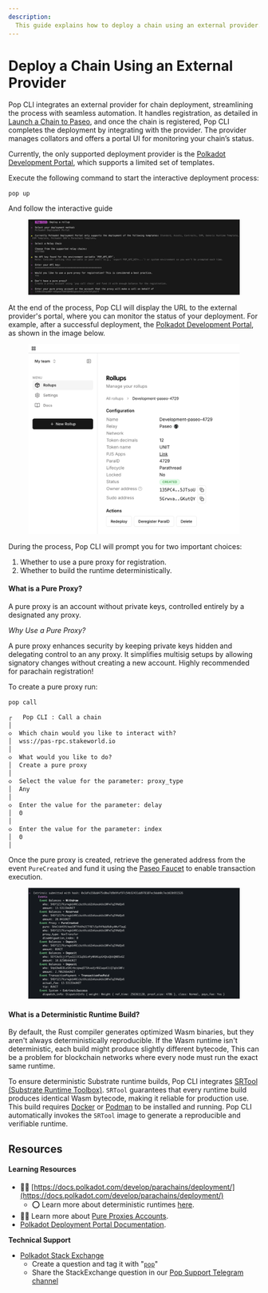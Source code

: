 ```yaml
---
description:
  This guide explains how to deploy a chain using an external provider.
---
```


# Deploy a Chain Using an External Provider

Pop CLI integrates an external provider for chain deployment, streamlining the process with seamless automation. It handles registration, as detailed in [Launch a Chain to Paseo](./launch-a-chain-to-paseo.md), and once the chain is registered, Pop CLI completes the deployment by integrating with the provider. The provider manages collators and offers a portal UI for monitoring your chain’s status.

Currently, the only supported deployment provider is the [Polkadot Development Portal](https://www.deploypolkadot.xyz/), which supports a limited set of templates.

Execute the following command to start the interactive deployment process:
```shell
pop up
```
And follow the interactive guide 

<figure><img src="../../.gitbook/assets/pdpflow.png" alt="pop up"><figcaption><p></p></figcaption></figure>

At the end of the process, Pop CLI will display the URL to the external provider's portal, where you can monitor the status of your deployment. For example, after a successful deployment, the [Polkadot Development Portal](https://www.deploypolkadot.xyz/), as shown in the image below.

<figure><img src="../../.gitbook/assets/pdpui.png" alt="polkadot development portal"><figcaption><p></p></figcaption></figure>

During the process, Pop CLI will prompt you for two important choices:

1. Whether to use a pure proxy for registration.
2. Whether to build the runtime deterministically.

#### What is a Pure Proxy?
A pure proxy is an account without private keys, controlled entirely by a designated any proxy.

*Why Use a Pure Proxy?*

A pure proxy enhances security by keeping private keys hidden and delegating control to an any proxy. It simplifies multisig setups by allowing signatory changes without creating a new account. Highly recommended for parachain registration!

To create a pure proxy run:
```shell
pop call
```

```
┌   Pop CLI : Call a chain
│
◇  Which chain would you like to interact with?
│  wss://pas-rpc.stakeworld.io
│
◇  What would you like to do?
│  Create a pure proxy 
│
◇  Select the value for the parameter: proxy_type
│  Any 
│
◇  Enter the value for the parameter: delay
│  0
│
◇  Enter the value for the parameter: index
│  0
│
```

Once the pure proxy is created, retrieve the generated address from the event `PureCreated` and fund it using the [Paseo Faucet](https://faucet.polkadot.io/) to enable transaction execution.

<figure><img src="../../.gitbook/assets/eventspureproxy.png" alt="pop up"><figcaption><p></p></figcaption></figure>

#### What is a Deterministic Runtime Build?
By default, the Rust compiler generates optimized Wasm binaries, but they aren't always deterministically reproducible. If the Wasm runtime isn't deterministic, each build might produce slightly different bytecode, This can be a problem for blockchain networks where every node must run the exact same runtime.

To ensure deterministic Substrate runtime builds, Pop CLI integrates [SRTool (Substrate Runtime Toolbox)](https://github.com/paritytech/srtool). `SRTool` guarantees that every runtime build produces identical Wasm bytecode, making it reliable for production use.
This build requires [Docker](https://www.docker.com/) or [Podman](https://podman.io/) to be installed and running. Pop CLI automatically invokes the `SRTool` image to generate a reproducible and verifiable runtime.

## Resources

#### Learning Resources

* 🧑‍🏫 [https://docs.polkadot.com/develop/parachains/deployment/](https://docs.polkadot.com/develop/parachains/deployment/)
    * ⭕ Learn more about deterministic runtimes [here](https://docs.polkadot.com/develop/parachains/deployment/build-deterministic-runtime/).
* 🧑‍🔧 Learn more about [Pure Proxies Accounts](https://wiki.polkadot.network/docs/learn-proxies-pure).
* [Polkadot Deployment Portal Documentation](https://www.deploypolkadot.xyz/docs).

**Technical Support**

* [Polkadot Stack Exchange](https://polkadot.stackexchange.com/)
  * Create a question and tag it with "[`pop`](https://substrate.stackexchange.com/tags/pop/info)"
  * Share the StackExchange question in our [Pop Support Telegram channel](https://t.me/pop\_support)
